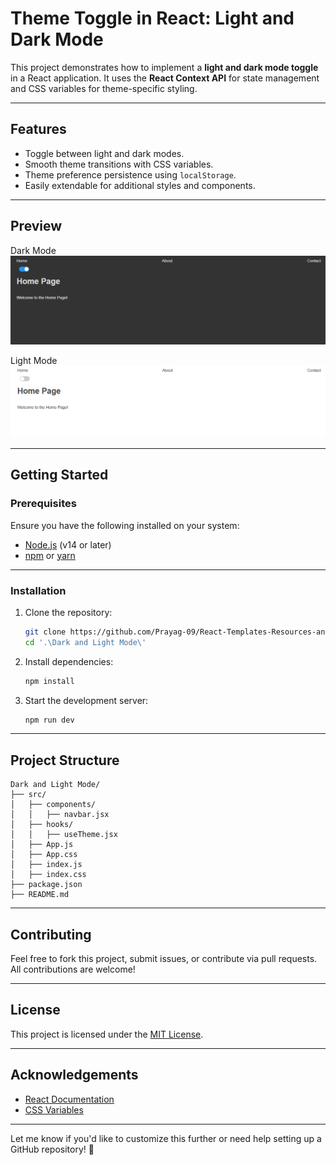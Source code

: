 # Theme Toggle in React: Light and Dark Mode

This project demonstrates how to implement a **light and dark mode toggle** in a React application. It uses the **React Context API** for state management and CSS variables for theme-specific styling.

---

## **Features**

- Toggle between light and dark modes.
- Smooth theme transitions with CSS variables.
- Theme preference persistence using `localStorage`.
- Easily extendable for additional styles and components.

---

## **Preview**

Dark Mode
![Dark Mode Preview](image.png)

Light Mode
![Light Mode Preview](image-1.png)

---

## **Getting Started**

### **Prerequisites**

Ensure you have the following installed on your system:

- [Node.js](https://nodejs.org/) (v14 or later)
- [npm](https://www.npmjs.com/) or [yarn](https://yarnpkg.com/)

---

### **Installation**

1. Clone the repository:

   ```bash
   git clone https://github.com/Prayag-09/React-Templates-Resources-and-Components.git
   cd '.\Dark and Light Mode\'
   ```

2. Install dependencies:

   ```bash
   npm install
   ```

3. Start the development server:
   ```bash
   npm run dev
   ```

---

## **Project Structure**

```
Dark and Light Mode/
├── src/
│   ├── components/
│   │   ├── navbar.jsx
│   ├── hooks/
│   │   ├── useTheme.jsx
│   ├── App.js
│   ├── App.css
│   ├── index.js
│   ├── index.css
├── package.json
├── README.md
```

---

## **Contributing**

Feel free to fork this project, submit issues, or contribute via pull requests. All contributions are welcome!

---

## **License**

This project is licensed under the [MIT License](LICENSE).

---

## **Acknowledgements**

- [React Documentation](https://reactjs.org/docs/getting-started.html)
- [CSS Variables](https://developer.mozilla.org/en-US/docs/Web/CSS/Using_CSS_custom_properties)

---

Let me know if you'd like to customize this further or need help setting up a GitHub repository! 🚀
